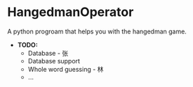 # HangedmanOperator
A python progroam that helps you with the hangedman game. 
- **TODO:**
  - Database - 张
  - Database support
  - Whole word guessing - 林
  - ...
